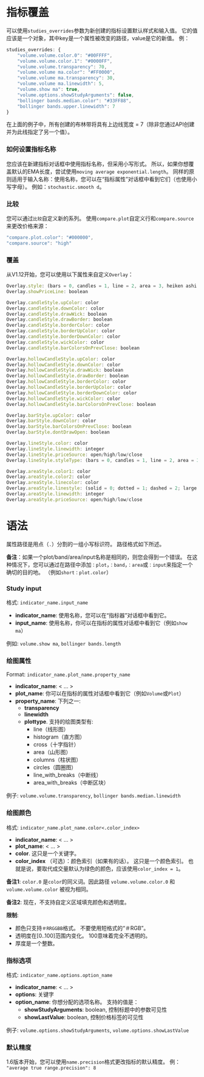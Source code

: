 # 指标覆盖

可以使用`studies_overrides`参数为新创建的指标设置默认样式和输入值。 它的值应该是一个对象，其中key是一个属性被改变的路径，value是它的新值。 例：
```javascript
studies_overrides: {
    "volume.volume.color.0": "#00FFFF",
    "volume.volume.color.1": "#0000FF",
    "volume.volume.transparency": 70,
    "volume.volume ma.color": "#FF0000",
    "volume.volume ma.transparency": 30,
    "volume.volume ma.linewidth": 5,
    "volume.show ma": true,
    "volume.options.showStudyArguments": false,
    "bollinger bands.median.color": "#33FF88",
    "bollinger bands.upper.linewidth": 7
}
```

在上面的例子中，所有创建的布林带将具有上边线宽度 = 7（除非您通过API创建并为此线指定了另一个值）。

### 如何设置指标名称

您应该在新建指标对话框中使用指标名称，但采用小写形式。 所以，如果你想覆盖默认的EMA长度，尝试使用`moving average exponential.length`。 同样的原则适用于输入名称：使用名称，您可以在“指标属性”对话框中看到它们（也使用小写字母）。 例如：`stochastic.smooth d`。

### 比较

您可以通过`比较`自定义新的系列。 使用`compare.plot`自定义行和`compare.source`来更改价格来源：

```javascript
"compare.plot.color": "#000000",
"compare.source": "high"
```

### 覆盖

从V1.12开始，您可以使用以下属性来自定义`Overlay`：

```javascript
Overlay.style: (bars = 0, candles = 1, line = 2, area = 3, heiken ashi = 8, hollow candles = 9)
Overlay.showPriceLine: boolean

Overlay.candleStyle.upColor: color
Overlay.candleStyle.downColor: color
Overlay.candleStyle.drawWick: boolean
Overlay.candleStyle.drawBorder: boolean
Overlay.candleStyle.borderColor: color
Overlay.candleStyle.borderUpColor: color
Overlay.candleStyle.borderDownColor: color
Overlay.candleStyle.wickColor: color
Overlay.candleStyle.barColorsOnPrevClose: boolean

Overlay.hollowCandleStyle.upColor: color
Overlay.hollowCandleStyle.downColor: color
Overlay.hollowCandleStyle.drawWick: boolean
Overlay.hollowCandleStyle.drawBorder: boolean
Overlay.hollowCandleStyle.borderColor: color
Overlay.hollowCandleStyle.borderUpColor: color
Overlay.hollowCandleStyle.borderDownColor: color
Overlay.hollowCandleStyle.wickColor: color
Overlay.hollowCandleStyle.barColorsOnPrevClose: boolean

Overlay.barStyle.upColor: color
Overlay.barStyle.downColor: color
Overlay.barStyle.barColorsOnPrevClose: boolean
Overlay.barStyle.dontDrawOpen: boolean

Overlay.lineStyle.color: color
Overlay.lineStyle.linewidth: integer
Overlay.lineStyle.priceSource: open/high/low/close
Overlay.lineStyle.styleType: (bars = 0, candles = 1, line = 2, area = 3, heiken ashi = 8, hollow candles = 9)

Overlay.areaStyle.color1: color
Overlay.areaStyle.color2: color
Overlay.areaStyle.linecolor: color
Overlay.areaStyle.linestyle: (solid = 0; dotted = 1; dashed = 2; large dashed = 3)
Overlay.areaStyle.linewidth: integer
Overlay.areaStyle.priceSource: open/high/low/close
```

# 语法

属性路径是用点（`.`）分割的一组小写标识符。 路径格式如下所述。

**备注**：如果一个plot/band/area/input名称是相同的，则您会得到一个错误。 在这种情况下，您可以通过在路径中添加`：plot`，`：band`，`：area`或`：input`来指定一个确切的目的地。 （例如`short：plot.color`）

### Study input
格式: `indicator_name.input_name`

* **indicator_name**: 使用名称，您可以在“指标器”对话框中看到它。
* **input_name**: 使用名称，你可以在指标的属性对话框中看到它（例如`show ma`）

例如: `volume.show ma`, `bollinger bands.length`

### 绘图属性
Format: `indicator_name.plot_name.property_name`

* **indicator_name**:  < ... >
* **plot_name**: 你可以在指标的属性对话框中看到它（例如`Volume`或`Plot`）
* **property_name**: 下列之一:
  * **transparency**
  * **linewidth**
  * **plottype**. 支持的绘图类型有:
    * line（线形图）
    * histogram（直方图）
    * cross（十字指针）
    * area（山形图）
    * columns（柱状图）
    * circles（圆圈图）
    * line_with_breaks（中断线）
    * area_with_breaks（中断区块）


例子: `volume.volume.transparency`, `bollinger bands.median.linewidth`

### 绘图颜色
格式: `indicator_name.plot_name.color<.color_index>`

* **indicator_name**:  < ... >
* **plot_name**:  < ... >
* **color**. 这只是一个关键字。
* **color_index** （可选）：颜色索引（如果有的话）。 这只是一个颜色索引。 也就是说，要取代成交量默认为绿色的颜色，应该使用`color_index = 1`。

**备注1**: `color.0` 是`color`的同义词。因此路径 `volume.volume.color.0` 和 `volume.volume.color` 被视为相同。

**备注2**: 现在，不支持自定义区域填充颜色和透明度。

**限制**:
* 颜色只支持`＃RRGGBB`格式。 不要使用短格式的“＃RGB”。
* 透明度在[0..100]范围内变化。 100意味着完全不透明的。
* 厚度是一个整数。

### 指标选项
格式: `indicator_name.options.option_name`

* **indicator_name**:  < ... >
* **options**:  关键字
* **option_name**: 你想分配的选项名称。 支持的值是：
  * **showStudyArguments**: boolean, 控制标题中的参数可见性
  * **showLastValue**: boolean, 控制价格标签的可见性

例子: `volume.options.showStudyArguments`, `volume.options.showLastValue`

### 默认精度
1.6版本开始，您可以使用`name.precision`格式更改指标的默认精度。 例：
`"average true range.precision": 8`
